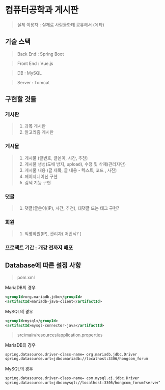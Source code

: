 # 컴퓨터공학과 게시판

> 실제 이용자 : 실제로 사람들한테 공유해서 (에타)

## 기술 스택

> Back End : Spring Boot

> Front End : Vue.js

> DB : MySQL

> Server : Tomcat

## 구현할 것들

### 게시판

> 1. 과목 게시판
> 2. 알고리즘 게시판

### 게시물

> 1. 게시물 (글번호, 글쓴이, 시간, 추천)
> 2. 게시물 생성(도배 방지, upload), 수정 및 삭제(관리자만)
> 3. 게시물 내용 (글 제목, 글 내용 - 텍스트, 코드 , 사진)
> 4. 페이지네이션 구현
> 5. 검색 기능 구현

### 댓글

> 1.  댓글(글쓴이(IP), 시간, 추천), 대댓글 또는 태그 구현?

### 회원

> 1.  익명회원(IP), 관리자( 어떤식? )

### 프로젝트 기간 : 개강 전까지 배포

## Database에 따른 설정 사항

> pom.xml

MariaDB의 경우

```xml
<groupId>org.mariadb.jdbc</groupId>
<artifactId>mariadb-java-client</artifactId>
```

MySQL의 경우

```xml
<groupId>mysql</groupId>
<artifactId>mysql-connector-java</artifactId>
```

> src/main/resources/application.properties

MariaDB의 경우

```xml
spring.datasource.driver-class-name= org.mariadb.jdbc.Driver
spring.datasource.url=jdbc:mariadb://localhost:3306/hongcom_forum
```

MySQL의 경우

```xml
spring.datasource.driver-class-name= com.mysql.cj.jdbc.Driver
spring.datasource.url=jdbc:mysql://localhost:3306/hongcom_forum?serverTimezone=UTC&useSSL=false
```
